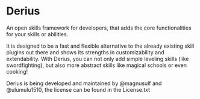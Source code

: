 Derius
======

An open skills framework for developers, that adds the core functionalities for your skills or abilities.

It is designed to be a fast and flexible alternative to the already existing skill plugins out there and shows its strengths in customizability and extendability.
With Derius, you can not only add simple leveling skills (like swordfighting), but also more abstract skills like magical schools or even cooking!

Derius is being developed and maintained by @magnusulf and @ulumulu1510, the license can be found in the License.txt
